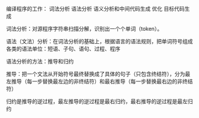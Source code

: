 编译程序的工作：
词法分析
语法分析
语义分析和中间代码生成
优化
目标代码生成

词法分析：对源程序字符串扫描分解，识别出一个个单词（token）。

语法（文法）分析：在词法分析的基础上，根据语言的语法规则，把单词符号组成各类的语法单位：短语、子句、语句、过程、程序

语法分析的方法：推导和归约

推导：把一个文法从开始符号最终替换成了具体的句子（只包含终结符），分为最左推导（每一步替换最左边的非终结符）和最右推导（每一步替换最右边的非终结符）

归约是推导的逆过程，最左推导的逆过程是最右归约，最右推导的逆过程是最左归约



